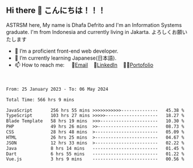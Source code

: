 ## Hi there 👋 こんにちは！！！
ASTRSM here, My name is Dhafa Defrito and I'm an Information Systems graduate. I'm from Indonesia and currently living in Jakarta. よろしくお願いたします

- 🔭 I’m a proficient front-end web developer.
- 🌱 I’m currently learning Japanese(日本語).
- 📫 How to reach me: &nbsp;&nbsp;&nbsp;&nbsp;📧[Email](ddefrito@gmail.com)&nbsp;&nbsp;&nbsp;&nbsp;💼[LinkedIn](https://www.linkedin.com/in/dhafa-defrita-rama-yudistira-9357a9229/)&nbsp;&nbsp;&nbsp;&nbsp;👨‍🎨[Portofolio](https://ddefrito.vercel.app/)
<br>
<!-- <p align="left">
<a href="https://github.com/ASTRSM">
  <img height="180em" src="https://github-readme-stats-eight-theta.vercel.app/api?username=ASTRSM&show_icons=true&theme=dracula&include_all_commits=true&count_private=true"/>
  <img height="180em" src="https://github-readme-stats-eight-theta.vercel.app/api/top-langs/?username=ASTRSM&layout=compact&langs_count=8&theme=dracula"/>
</a>
</p> -->

<!--START_SECTION:waka-->

```txt
From: 25 January 2023 - To: 06 May 2024

Total Time: 566 hrs 9 mins

JavaScript       256 hrs 55 mins >>>>>>>>>>>--------------   45.38 %
TypeScript       103 hrs 27 mins >>>>>--------------------   18.27 %
Blade Template   58 hrs 19 mins  >>>----------------------   10.30 %
PHP              49 hrs 26 mins  >>-----------------------   08.73 %
CSS              28 hrs 48 mins  >------------------------   05.09 %
HTML             26 hrs 25 mins  >------------------------   04.67 %
JSON             12 hrs 33 mins  >------------------------   02.22 %
Java             8 hrs 14 mins   -------------------------   01.45 %
Dart             6 hrs 55 mins   -------------------------   01.22 %
Vue.js           3 hrs 9 mins    -------------------------   00.56 %
```

<!--END_SECTION:waka-->
